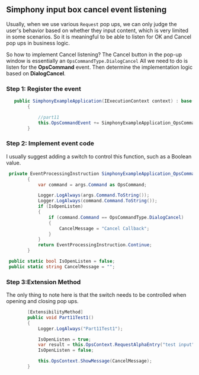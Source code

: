 ## Simphony input box cancel event listening

Usually, when we use various <code>Request</code> pop ups, we can only judge the user's behavior based on whether they input content, which is very limited in some scenarios. So it is meaningful to be able to listen for OK and Cancel pop ups in business logic.



So how to implement Cancel listening?
The Cancel button in the pop-up window is essentially an <code>OpsCommandType.DialogCancel</code>
All we need to do is listen for the **OpsCommand** event. Then determine the implementation logic based on **DialogCancel**.



### Step 1: Register the event

```c#
   public SimphonyExampleApplication(IExecutionContext context) : base(context)
        {

            //part11
            this.OpsCommandEvent += SimphonyExampleApplication_OpsCommandEvent;
        }
```

### Step 2: Implement event code

I usually suggest adding a switch to control this function, such as a Boolean value.

```c#
 private EventProcessingInstruction SimphonyExampleApplication_OpsCommandEvent(object sender, Micros.PosCore.Extensibility.Ops.OpsCommandEventArgs args)
        {
            var command = args.Command as OpsCommand;

            Logger.LogAlways(args.Command.ToString());
            Logger.LogAlways(command.Command.ToString());
            if (IsOpenListen)
            {
                if (command.Command == OpsCommandType.DialogCancel)
                {
                    CancelMessage = "Cancel Callback";
                }
            }
            return EventProcessingInstruction.Continue;
        }
```

```c#
 public static bool IsOpenListen = false;
 public static string CancelMessage = "";
```

### Step 3:Extension Method

The only thing to note here is that the switch needs to be controlled when opening and closing pop ups.

```c#
        [ExtensibilityMethod]
        public void Part11Test1()
        {
            Logger.LogAlways("Part11Test1");

            IsOpenListen = true;
            var result = this.OpsContext.RequestAlphaEntry("test input", "test");
            IsOpenListen = false;

            this.OpsContext.ShowMessage(CancelMessage);
        }
```





